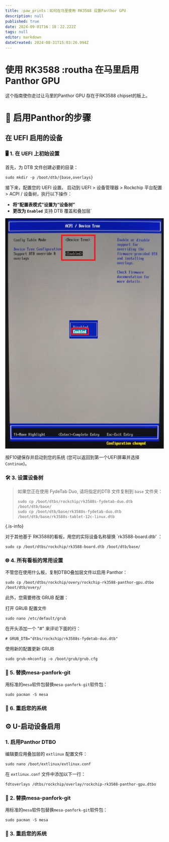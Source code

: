 ```yaml
---
title: :paw_prints：如何在马里使用 RK3588 设置Panthor GPU
description: null
published: true
date: 2024-09-01T16：18：22.222Z
tags: null
editor: markdown
dateCreated: 2024-08-31T15:03:26.994Z
---
```


# 使用 RK3588 :routha 在马里启用Panthor GPU

这个指南使你走过让马里的Panthor GPU 存在于RK3588 chipset的板上。

# 🔧 启用Panthor的步骤

## 在 UEFI 启用的设备

### 🖥️ 1. 在 UEFI 上初始设置

首先，为 DTB 文件创建必要的目录：

```
sudo mkdir -p /boot/dtb/{base,overlays}
```

接下来，配置您的 UEFI 设置。 启动到 UEFI > 设备管理器 > Rockchip 平台配置 > ACPI / 设备树，执行以下操作：

- **将“配置表模式”设置为“设备树”**
- **更改为 `Enabled`** 支持 DTB 覆盖和叠加层\`

![](/panthor/enable_tree_dtb_in_uefi.jpg)

按F10键保存并启动到您的系统 (您可以返回到第一个UEFI屏幕并选择 `Continue`)。

### 🛠️ 3. 设置设备树

> 如果您正在使用 FydeTab Duo, 请将指定的DTB 文件复制到 `base` 文件夹：
>
> ```
> sudo cp /boot/dtbs/rockchip/rk3588s-fydetab-duo.dtb /boot/dtb/base/
> sudo cp /boot/dtb/base/rk3588s-fydetab-duo.dtb /boot/dtb/base/rk3588s-tablet-12c-linux.dtb
> ```

{.is-info}

对于其他基于 RK3588的看板，用您的实际设备名称替换 \`rk3588-board.dtb' ：

```
sudo cp /boot/dtbs/rockchip/rk3588-board.dtb /boot/dtb/base/
```

### 🌐 4. 所有看板的常用设置

不管您在使用什么板，复制DTBO叠加层文件以启用 Panthor：

```
sudo cp /boot/dtbs/rockchip/overy/rockchip-rk3588-panthor-gpu.dtbo /boot/dtb/overy/
```

此外，您需要修改 GRUB 配置：

打开 GRUB 配置文件

```
sudo nano /etc/default/grub
```

在开头添加一个 "#" 来评论下面的行：

```
# GRUB_DTB="dtbs/rockchip/rk3588s-fydetab-duo.dtb"
```

使用新的配置更新 GRUB

```
sudo grub-mkconfig -o /boot/grub/grub.cfg
```

### 🔄 5. 替换mesa-panfork-git

用标准的`mesa`软件包替换`mesa-panfork-git`软件包：

```
sudo pacman -S mesa
```

### 🔁 6. 重启您的系统

## ⚙️ U-启动设备启用

### 1. 启用Panthor DTBO

编辑要应用叠加层的 `extlinux` 配置文件：

```
sudo nano /boot/extlinux/extlinux.conf
```

在 `extlinux.conf` 文件中添加以下一行：

```
fdtoverlays /dtbs/rockchip/overlay/rockchip-rk3588-panthor-gpu.dtbo
```

### 🔄 2. 替换mesa-panfork-git

用标准的`mesa`软件包替换`mesa-panfork-git`软件包：

```
sudo pacman -S mesa
```

### 🔁 3. 重启您的系统
